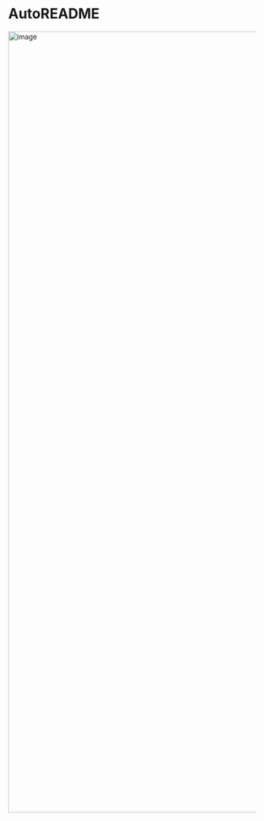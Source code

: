 # AutoREADME



<img width="1580" alt="image" src="https://github.com/iratansh/AutoREADME/assets/151393106/76bfcdd4-749e-4735-92c4-5d3a868d6153">
